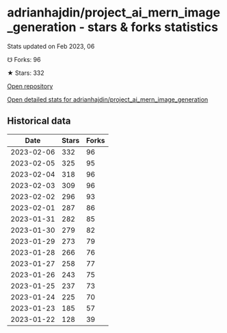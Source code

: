 # adrianhajdin/project_ai_mern_image_generation - stars & forks statistics

Stats updated on Feb 2023, 06

☋ Forks: 96

★ Stars: 332

[Open repository](https://github.com/adrianhajdin/project_ai_mern_image_generation)

[Open detailed stats for adrianhajdin/project_ai_mern_image_generation](https://reviewgithub.com/rep/adrianhajdin/project_ai_mern_image_generation)

## Historical data
| Date | Stars | Forks |
|------|-------|-------|
| 2023-02-06 | 332 | 96 | 
| 2023-02-05 | 325 | 95 | 
| 2023-02-04 | 318 | 96 | 
| 2023-02-03 | 309 | 96 | 
| 2023-02-02 | 296 | 93 | 
| 2023-02-01 | 287 | 86 | 
| 2023-01-31 | 282 | 85 | 
| 2023-01-30 | 279 | 82 | 
| 2023-01-29 | 273 | 79 | 
| 2023-01-28 | 266 | 76 | 
| 2023-01-27 | 258 | 77 | 
| 2023-01-26 | 243 | 75 | 
| 2023-01-25 | 237 | 73 | 
| 2023-01-24 | 225 | 70 | 
| 2023-01-23 | 185 | 57 | 
| 2023-01-22 | 128 | 39 | 

